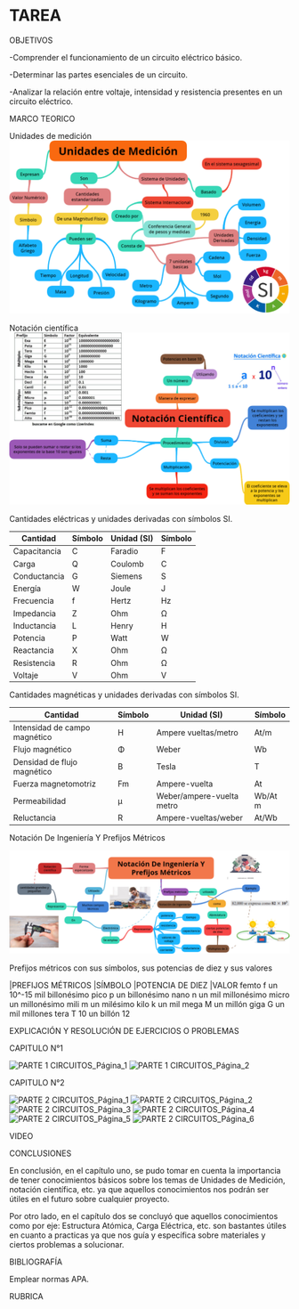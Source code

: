 # TAREA

OBJETIVOS

-Comprender el funcionamiento de un circuito eléctrico básico.

-Determinar las partes esenciales de un circuito.

-Analizar la relación entre voltaje, intensidad y resistencia presentes en un circuito eléctrico.

MARCO TEORICO

Unidades de medición
![](https://github.com/ANTHONYCHINITO/TAREA/blob/main/JPG/png%20(1).png)

Notación científica
![](https://github.com/ANTHONYCHINITO/TAREA/blob/main/JPG/png%20(2).png)

Cantidades eléctricas y unidades derivadas con símbolos SI.

|Cantidad|Símbolo|Unidad (SI)|Símbolo |
|--------|--------|----------|--------|
|Capacitancia|C|Faradio	|F|
|Carga|	Q	|Coulomb|C|
|Conductancia|G|Siemens|S|
|Energía|W|Joule|J|
|Frecuencia|f|Hertz|Hz|
|Impedancia|Z|Ohm|Ω|
|Inductancia|L|Henry|H|
|Potencia|P|Watt|W|
|Reactancia|X|Ohm|Ω|
|Resistencia|R|Ohm|Ω|
|Voltaje|V|Ohm|V|

Cantidades magnéticas y unidades derivadas con símbolos SI.

|Cantidad|Símbolo|Unidad (SI)|Símbolo|
|---------|-------|----------|-------|
|Intensidad de campo magnético|	H	|Ampere vueltas/metro|	At/m|
|Flujo magnético|	Φ	|Weber	|Wb|
|Densidad de flujo magnético	|B|	Tesla|	T|
|Fuerza magnetomotriz	|Fm	|Ampere-vuelta|	At|
|Permeabilidad|	µ	|Weber/ampere-vuelta metro|	Wb/At m|
|Reluctancia|	R	|Ampere-vueltas/weber|	At/Wb|

Notación De Ingeniería Y Prefijos Métricos

 ![](https://github.com/ANTHONYCHINITO/TAREA/blob/main/JPG/png%203.png)

Prefijos métricos con sus símbolos, sus potencias de diez y sus valores

|PREFIJOS MÉTRICOS |SÍMBOLO |POTENCIA DE DIEZ |VALOR
femto f un 10^-15 mil billonésimo 
pico p un billonésimo
nano n un mil millonésimo
micro un millonésimo
mili m un milésimo
kilo k un mil
mega M un millón
giga G un mil millones
tera T 10 un billón 12

EXPLICACIÓN Y RESOLUCIÓN DE EJERCICIOS O PROBLEMAS

CAPITULO N°1

![PARTE 1 CIRCUITOS_Página_1](https://user-images.githubusercontent.com/93899422/141045365-7644d0e6-2167-45fb-9bf4-9f7a2f09ec47.png)
![PARTE 1 CIRCUITOS_Página_2](https://user-images.githubusercontent.com/93899422/141045415-7b57aab6-cd8f-44d8-9fb6-b6ed15144d75.png)

CAPITULO N°2

![PARTE 2 CIRCUITOS_Página_1](https://user-images.githubusercontent.com/93899422/141045459-bb630b1d-d799-475e-bc0a-8037cdd72db3.png)
![PARTE 2 CIRCUITOS_Página_2](https://user-images.githubusercontent.com/93899422/141045463-f8b53ae0-592a-4334-9715-cdcf89ea258f.png)
![PARTE 2 CIRCUITOS_Página_3](https://user-images.githubusercontent.com/93899422/141045465-2f0519bc-8ea3-450c-95b5-84c30ae20018.png)
![PARTE 2 CIRCUITOS_Página_4](https://user-images.githubusercontent.com/93899422/141045466-31135922-bd61-4378-904b-554662245749.png)
![PARTE 2 CIRCUITOS_Página_5](https://user-images.githubusercontent.com/93899422/141045467-aacaef61-9fe4-47d3-b90b-62f6e0c37f65.png)
![PARTE 2 CIRCUITOS_Página_6](https://user-images.githubusercontent.com/93899422/141045468-f0eb0230-d9f4-4ba7-9703-6b2ad1fabcd3.png)

VIDEO

CONCLUSIONES

En conclusión, en el capítulo uno, se pudo tomar en cuenta la importancia de tener conocimientos básicos sobre los temas de Unidades de Medición, notación científica, etc. ya que aquellos conocimientos nos podrán ser útiles en el futuro sobre cualquier proyecto.

Por otro lado, en el capítulo dos se concluyó que aquellos conocimientos como por eje: Estructura Atómica, Carga Eléctrica, etc. son bastantes útiles en cuanto a practicas ya que nos guía y específica sobre materiales y ciertos problemas a solucionar.



BIBLIOGRAFÍA


Emplear normas APA.


RUBRICA



